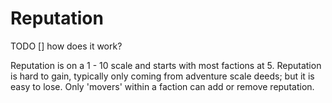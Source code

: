 # Reputation

TODO
[] how does it work?

Reputation is on a 1 - 10 scale and starts with most factions at 5. Reputation is hard to gain, typically only coming from adventure scale deeds; but it is easy to lose. Only 'movers' within a faction can add or remove reputation.